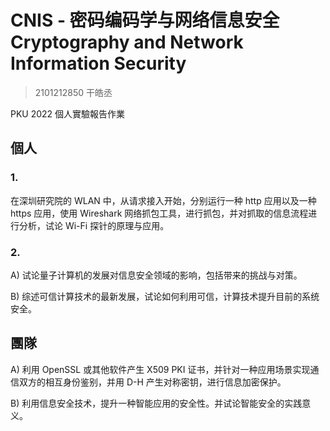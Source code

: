 # CNIS - 密码编码学与网络信息安全 Cryptography and Network Information Security

> 2101212850 干皓丞

PKU 2022 個人實驗報告作業

## 個人

### 1.

在深圳研究院的 WLAN 中，从请求接入开始，分别运行一种 http 应用以及一种 https 应用，使用 Wireshark 网络抓包工具，进行抓包，并对抓取的信息流程进行分析，试论 Wi-Fi 探针的原理与应用。

### 2. 

A) 试论量子计算机的发展对信息安全领域的影响，包括带来的挑战与对策。

B) 综述可信计算技术的最新发展，试论如何利用可信，计算技术提升目前的系统安全。

## 團隊

A) 利用 OpenSSL 或其他软件产生 X509 PKI 证书，并针对一种应用场景实现通信双方的相互身份鉴别，并用 D-H 产生对称密钥，进行信息加密保护。

B) 利用信息安全技术，提升一种智能应用的安全性。并试论智能安全的实践意义。





